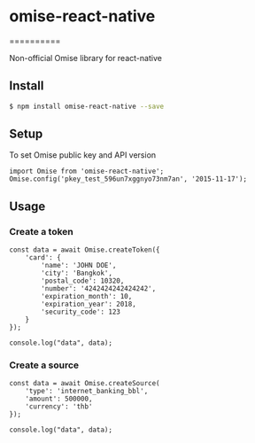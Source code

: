 # omise-react-native
==========

Non-official Omise library for react-native

## Install

```sh
$ npm install omise-react-native --save
```

## Setup
To set Omise public key and API version

```
import Omise from 'omise-react-native';
Omise.config('pkey_test_596un7xggnyo73nm7an', '2015-11-17');
```

## Usage
### Create a token
```
const data = await Omise.createToken({
    'card': {
        'name': 'JOHN DOE',
        'city': 'Bangkok',
        'postal_code': 10320,
        'number': '4242424242424242',
        'expiration_month': 10,
        'expiration_year': 2018,
        'security_code': 123
    }
});

console.log("data", data);
```

### Create a source
```
const data = await Omise.createSource(
    'type': 'internet_banking_bbl',
    'amount': 500000,
    'currency': 'thb'
});

console.log("data", data);
```
